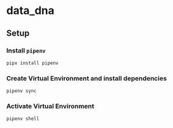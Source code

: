 # data_dna

## Setup

### Install `pipenv`

`pipx install pipenv`

### Create Virtual Environment and install dependencies

```
pipenv sync
```

### Activate Virtual Environment

```
pipenv shell
```
